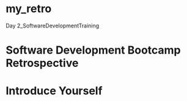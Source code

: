 # my_retro
Day 2_SoftwareDevelopmentTraining
# Software Development Bootcamp Retrospective
# Introduce Yourself
